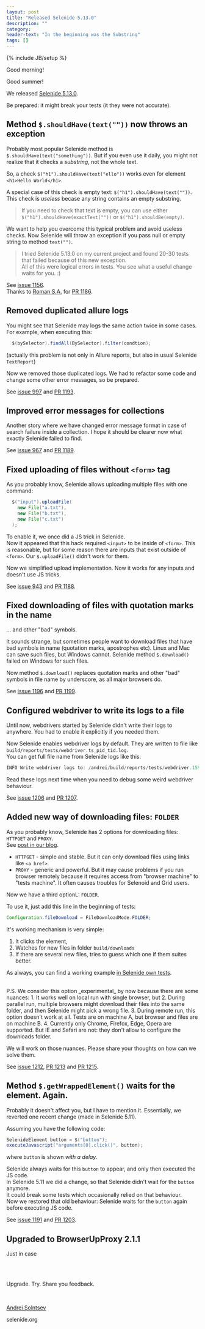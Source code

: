```yaml
---
layout: post
title: "Released Selenide 5.13.0"
description: ""
category:
header-text: "In the beginning was the Substring"
tags: []
---
```

{% include JB/setup %}


Good morning!
  
Good summer!

We released [Selenide 5.13.0](https://github.com/selenide/selenide/milestone/98?closed=1).  

Be prepared: it might break your tests (it they were not accurate).    

## Method `$.shouldHave(text(""))` now throws an exception

Probably most popular Selenide method is `$.shouldHave(text("something"))`. But if you even use it daily, you might not 
realize that it checks a _substring_, not the whole text.   

So, a check `$("h1").shouldHave(text("ello"))` works even for element `<h1>Hello World</h1>`.

A special case of this check is empty text: `$("h1").shouldHave(text(""))`. This check is _useless_ becase 
 any string contains an empty substring.   

> If you need to check that text is empty, you can use either `$("h1").shouldHave(exactText(""))` or `$("h1").shouldBe(empty)`. 

We want to help you overcome this typical problem and avoid useless checks. Now Selenide will throw an exception if 
you pass null or empty string to method `text("")`. 

> I tried Selenide 5.13.0 on my current project and found 20-30 tests that failed because of this new exception.  
> All of this were logical errors in tests. You see what a useful change waits for you. :) 

See [issue 1156](https://github.com/selenide/selenide/issues/1156).  
Thanks to [Roman S.A.](https://github.com/eaxdev) for [PR 1186](https://github.com/selenide/selenide/pull/1186).


## Removed duplicated allure logs

You might see that Selenide may logs the same action twice in some cases. For example, when executing this: 
```java
  $(bySelector).findAll(BySelector).filter(condtion);
```

(actually this problem is not only in Allure reports, but also in usual Selenide `TextReport`)

Now we removed those duplicated logs. We had to refactor some code and change some other error messages, so be prepared. 

See [issue 997](https://github.com/selenide/selenide/issues/997) and [PR 1193](https://github.com/selenide/selenide/pull/1193).

## Improved error messages for collections

Another story where we have changed error message format in case of search failure inside a collection. 
I hope it should be clearer now what exactly Selenide failed to find.  

See [issue 967](https://github.com/selenide/selenide/issues/967) and [PR 1189](https://github.com/selenide/selenide/pull/1189).


## Fixed uploading of files without `<form>` tag

As you probably know, Selenide allows uploading multiple files with one command:

```java
  $("input").uploadFile(
    new File("a.txt"),
    new File("b.txt"),
    new File("c.txt")
  );
```

To enable it, we once did a JS trick in Selenide.  
Now it appeared that this hack required `<input>` to be inside of `<form>`. This is reasonable, but for some reason 
there are inputs that exist outside of `<form>`. Our `$.uploadFile()` didn't work for them.    

Now we simplified upload implementation. Now it works for any inputs and doesn't use JS tricks. 

See [issue 943](https://github.com/selenide/selenide/issues/943) and [PR 1188](https://github.com/selenide/selenide/pull/1188).

## Fixed downloading of files with quotation marks in the name

... and other "bad" symbols.  

It sounds strange, but sometimes people want to download files that have bad symbols in name (quotation marks, apostrophes etc).
Linux and Mac can save such files, but Windows cannot. Selenide method `$.download()` failed on Windows for such files. 

Now method `$.download()` replaces quotation marks and other "bad" symbols in file name by underscore, as all major browsers do.   
 
See [issue 1196](https://github.com/selenide/selenide/issues/1196) and [PR 1199](https://github.com/selenide/selenide/pull/1199).

## Configured webdriver to write its logs to a file

Until now, webdrivers started by Selenide didn't write their logs to anywhere. You had to enable it explicitly if you needed them. 
 
Now Selenide enables webdriver logs by default. They are written to file like `build/reports/tests/webdriver.ts_pid_tid.log`.  
You can get full file name from Selenide logs like this:

```java
INFO Write webdriver logs to: /andrei/build/reports/tests/webdriver.1594248139109_18125_1.log
``` 

Read these logs next time when you need to debug some weird webdriver behaviour.   
 
See [issue 1206](https://github.com/selenide/selenide/issues/1206) and [PR 1207](https://github.com/selenide/selenide/pull/1207).


## Added new way of downloading files: `FOLDER`

As you probably know, Selenide has 2 options for downloading files: `HTTPGET` and `PROXY`.  
See [post in our blog](/2019/12/10/advent-calendar-download-files/).  

* `HTTPGET` - simple and stable. But it can only download files using links like `<a href>`.
* `PROXY` - generic and powerful. But it may cause problems if you run browser remotely because it requires access from "browser machine" to "tests machine". 
It often causes troubles for Selenoid and Grid users.  

Now we have a third optionL: `FOLDER`. 

To use it, just add this line in the beginning of tests: 

```java
Configuration.fileDownload = FileDownloadMode.FOLDER;
``` 

It's working mechanism is very simple:
1. It clicks the element,
2. Watches for new files in folder `build/downloads`
3. If there are several new files, tries to guess which one if them suites better. 

As always, you can find a working example [in Selenide own tests](https://github.com/selenide/selenide/blob/master/statics/src/test/java/integration/FileDownloadToFolderTest.java). 

<br/>
P.S. We consider this option _experimental_ by now because there are some nuances:  
1. It works well on local run with single browser, but
2. During parallel run, multiple browsers might download their files into the same folder, and then Selenide might pick a wrong file.   
3. During remote run, this option doesn't work at all. Tests are on machine A, but browser and files are on machine B.  
4. Currently only Chrome, Firefox, Edge, Opera are supported. But IE and Safari are not: they don't allow to configure the downloads folder.  

We will work on those nuances. Please share your thoughts on how can we solve them.    

See [issue 1212](https://github.com/selenide/selenide/issues/1212),
 [PR 1213](https://github.com/selenide/selenide/pull/1213) and
 [PR 1215](https://github.com/selenide/selenide/pull/1215).


## Method `$.getWrappedElement()` waits for the element. Again. 

Probably it doesn't affect you, but I have to mention it. Essentially, we reverted one recent change (made in Selenide 5.11).    

Assuming you have the following code:  

```java
SelenideElement button = $("button");
executeJavascript("arguments[0].click()", button);
```

where `button` is shown _with a delay_.  
    
Selenide always waits for this `button` to appear, and only then executed the JS code.  
In Selenide 5.11 we did a change, so that Selenide didn't wait for the `button` anymore.  
It could break some tests which occasionally relied on that behaviour.   
Now we restored that old behaviour: Selenide waits for the `button` again before executing JS code.   

See [issue 1191](https://github.com/selenide/selenide/issues/1191) and [PR 1203](https://github.com/selenide/selenide/pull/1203).


## Upgraded to BrowserUpProxy 2.1.1

Just in case

<br/>
<br/>

Upgrade.  Try.   Share you feedback.  


<br>

[Andrei Solntsev](http://asolntsev.github.io/)

selenide.org
